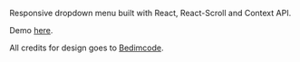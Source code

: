 Responsive dropdown menu built with React, React-Scroll and Context API.

Demo [here](https://dejobratic.github.io/responsive-dropdown-menu).

All credits for design goes to [Bedimcode](https://www.youtube.com/watch?v=_cUM13VUw8U&ab_channel=Bedimcode).
